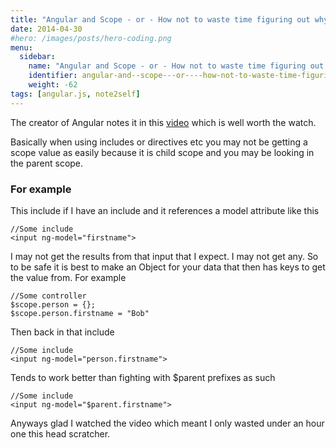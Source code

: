 ```yaml
---
title: "Angular and Scope - or - How not to waste time figuring out why a scope value is not 'working'"
date: 2014-04-30
#hero: /images/posts/hero-coding.png
menu:
  sidebar:
    name: "Angular and Scope - or - How not to waste time figuring out why a scope value is not 'working'"
    identifier: angular-and--scope---or----how-not-to-waste-time-figuring-out-why-a-scope-value-is-not-'working'
    weight: -62
tags: [angular.js, note2self]
---
```


The creator of Angular notes it in this [video](https://www.youtube.com/watch?v=ZhfUv0spHCY&list=FLZa3QWzy1z1G9FIw02pytdA&index=2) which is well worth the watch.

Basically when using includes or directives etc you may not be getting a scope value as easily because it is child scope and you may be looking in the parent scope. 

### For example 

This include if I have an include and it references a model attribute like this

~~~
//Some include
<input ng-model="firstname">
~~~

I may not get the results from that input that I expect. I may not get any. So to be safe it is best to make an Object for your data that then has keys to get the value from. For example

~~~
//Some controller
$scope.person = {};
$scope.person.firstname = "Bob"
~~~

Then back in that include

~~~
//Some include
<input ng-model="person.firstname">
~~~

Tends to work better than fighting with $parent prefixes as such

~~~
//Some include
<input ng-model="$parent.firstname">
~~~

Anyways glad I watched the video which meant I only wasted under an hour one this head scratcher. 
